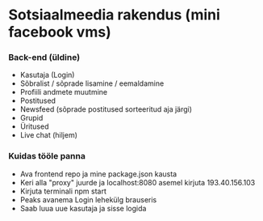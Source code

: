 # Sotsiaalmeedia rakendus (mini facebook vms)

### Back-end (üldine)
- Kasutaja (Login)
- Sõbralist / sõprade lisamine / eemaldamine
- Profiili andmete muutmine
- Postitused
- Newsfeed (sõprade postitused sorteeritud aja järgi)
- Grupid
- Üritused
- Live chat (hiljem)


### Kuidas tööle panna
- Ava frontend repo ja mine package.json kausta
- Keri alla "proxy" juurde ja localhost:8080 asemel kirjuta 193.40.156.103
- Kirjuta terminali npm start
- Peaks avanema Login lehekülg brauseris
- Saab luua uue kasutaja ja sisse logida 
